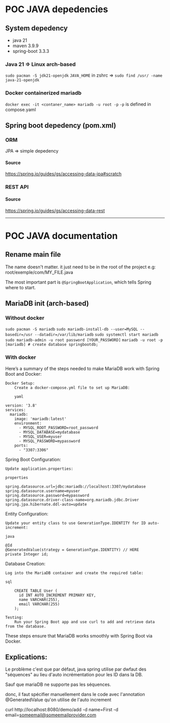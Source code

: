 # POC JAVA depedencies

## System depedency
- java 21
- maven 3.9.9
- spring-boot 3.3.3

### Java 21 => Linux arch-based
`sudo pacman -S jdk21-openjdk`
`JAVA_HOME` in zshrc => `sudo find /usr/ -name java-21-openjdk`

### Docker containerized mariadb
`docker exec -it <contaner_name> mariadb -u root -p`
`-p` is defined in compose.yaml

## Spring boot depedency (pom.xml)

### ORM
JPA ⇒ simple depedency
#### Source
https://spring.io/guides/gs/accessing-data-jpa#scratch

### REST API
#### Source
https://spring.io/guides/gs/accessing-data-rest





-------------------------------------------------------------------------------




# POC JAVA documentation
## Rename main file
The name doesn't matter. it just need to be in the root of the project e.g:
root/exemple/com/MY_FILE.java

The most important part is `@SpringBootApplication`, which tells Spring
where to start.

## MariaDB init (arch-based)

### Without docker
`sudo pacman -S mariadb`
`sudo mariadb-install-db --user=MySQL --basedir=/usr --datadir=/var/lib/mariadb`
`sudo systemctl start mariadb`
`sudo mariadb-admin -u root password [YOUR_PASSWORD]`
`mariadb -u root -p`
`[mariadb] # create database springbootdb;`

### With docker
Here’s a summary of the steps needed to make MariaDB work with Spring Boot and Docker:

    Docker Setup:
        Create a docker-compose.yml file to set up MariaDB:

        yaml

    version: '3.8'
    services:
      mariadb:
        image: 'mariadb:latest'
        environment:
          - MYSQL_ROOT_PASSWORD=root_password
          - MYSQL_DATABASE=mydatabase
          - MYSQL_USER=myuser
          - MYSQL_PASSWORD=mypassword
        ports:
          - "3307:3306"

Spring Boot Configuration:

    Update application.properties:

    properties

    spring.datasource.url=jdbc:mariadb://localhost:3307/mydatabase
    spring.datasource.username=myuser
    spring.datasource.password=mypassword
    spring.datasource.driver-class-name=org.mariadb.jdbc.Driver
    spring.jpa.hibernate.ddl-auto=update

Entity Configuration:

    Update your entity class to use GenerationType.IDENTITY for ID auto-increment:

    java

    @Id
    @GeneratedValue(strategy = GenerationType.IDENTITY) // HERE
    private Integer id;

Database Creation:

    Log into the MariaDB container and create the required table:

    sql

        CREATE TABLE User (
          id INT AUTO_INCREMENT PRIMARY KEY,
          name VARCHAR(255),
          email VARCHAR(255)
        );

    Testing:
        Run your Spring Boot app and use curl to add and retrieve data from the database.


These steps ensure that MariaDB works smoothly with Spring Boot via Docker.

## Explications:

Le problème c'est que par défaut, java spring utilise par dwfaut des "séquences" au lieu d'auto incrémentation pour les ID dans la DB.
 
Sauf que mariaDB ne supporte pas les séquences.
 
donc, il faut spécifier manuellement dans le code avec l'annotation @GeneratedValue qu'on utilise de l'auto increment

curl http://localhost:8080/demo/add -d name=First -d email=someemail@someemailprovider.com

